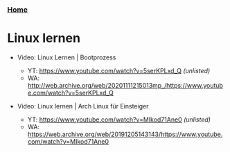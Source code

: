 ### [Home](/README.md)

# Linux lernen

- Video: Linux Lernen | Bootprozess
  - YT: https://www.youtube.com/watch?v=5serKPLxd_Q _(unlisted)_
  - WA: http://web.archive.org/web/20201111215013mp_/https://www.youtube.com/watch?v=5serKPLxd_Q

- Video: Linux lernen | Arch Linux für Einsteiger
  - YT: https://www.youtube.com/watch?v=MIkod71Ane0 _(unlisted)_
  - WA: https://web.archive.org/web/20191205143143/https://www.youtube.com/watch?v=MIkod71Ane0

